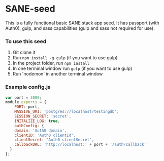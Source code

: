 # SANE-seed
This is a fully functional basic SANE stack app seed. It has passport (with Auth0), gulp, and sass capabilities (gulp and sass not required for use).

### To use this seed
1. Git clone it
2. Run `npm install -g gulp` (if you want to use gulp)
3. In the project folder, run `npm install`
4. In one terminal window run `gulp` (if you want to use gulp)
5. Run 'nodemon' in another terminal window

### Example config.js
```javascript
var port = 3000;
module.exports = {
	PORT: port,
	MASSIVE_URI: 'postgres://localhost/testingdb',
	SESSION_SECRET: 'secret',
	INITALIZE_LOG: true,
	authConfig: {
    domain: 'Auth0 domain',
    clientID: 'Auth0 clientId',
    clientSecret: 'Auth0 clientSecret',
    callbackURL: 'http://localhost:' + port + '/auth/callback'
  }
};
```
